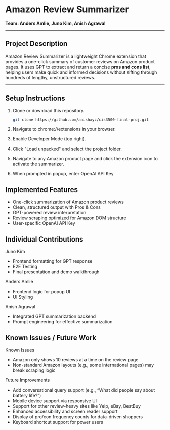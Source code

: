 # Amazon Review Summarizer

**Team: Anders Amlie, Juno Kim, Anish Agrawal**

---

## Project Description

Amazon Review Summarizer is a lightweight Chrome extension that provides a one-click summary of customer reviews on Amazon product pages. It uses GPT to extract and return a concise **pros and cons list**, helping users make quick and informed decisions without sifting through hundreds of lengthy, unstructured reviews.

---

## Setup Instructions

1. Clone or download this repository.

   ```bash
   git clone https://github.com/anishxyz/cis3500-final-proj.git
   ```

2. Navigate to chrome://extensions in your browser.
3. Enable Developer Mode (top right).
4. Click "Load unpacked" and select the project folder.
5. Navigate to any Amazon product page and click the extension icon to activate the summarizer.
6. When prompted in popup, enter OpenAI API Key

## Implemented Features

- One-click summarization of Amazon product reviews
- Clean, structured output with Pros & Cons
- GPT-powered review interpretation
- Review scraping optimized for Amazon DOM structure
- User-specific OpenAI API Key

## Individual Contributions

Juno Kim
- Frontend formatting for GPT response
- E2E Testing
- Final presentation and demo walkthrough

Anders Amlie
- Frontend logic for popup UI
- UI Styling

Anish Agrawal
- Integrated GPT summarization backend
- Prompt engineering for effective summarization

## Known Issues / Future Work
Known Issues
- Amazon only shows 10 reviews at a time on the review page
- Non-standard Amazon layouts (e.g., some international pages) may break scraping logic

Future Improvements
- Add conversational query support (e.g., “What did people say about battery life?”)
- Mobile device support via responsive UI
- Support for other review-heavy sites like Yelp, eBay, BestBuy
- Enhanced accessibility and screen reader support
- Display of pro/con frequency counts for data-driven shoppers
- Keyboard shortcut support for power users